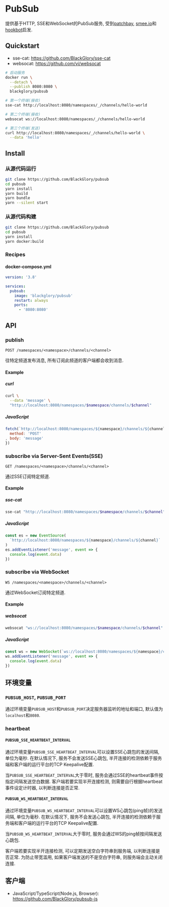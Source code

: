 # PubSub
提供基于HTTP, SSE和WebSocket的PubSub服务,
受到[patchbay], [smee.io]和[hookbot]启发.

[patchbay]: https://patchbay.pub/
[smee.io]: https://smee.io/
[hookbot]: https://github.com/sensiblecodeio/hookbot

## Quickstart
- sse-cat: https://github.com/BlackGlory/sse-cat
- websocat: https://github.com/vi/websocat

```sh
# 启动服务
docker run \
  --detach \
  --publish 8080:8080 \
  blackglory/pubsub

# 第一个终端(接收)
sse-cat http://localhost:8080/namespaces/_/channels/hello-world

# 第二个终端(接收)
websocat ws://localhost:8080/namespaces/_/channels/hello-world

# 第三个终端(发送)
curl http://localhost:8080/namespaces/_/channels/hello-world \
  --data 'hello'
```

## Install
### 从源代码运行
```sh
git clone https://github.com/BlackGlory/pubsub
cd pubsub
yarn install
yarn build
yarn bundle
yarn --silent start
```

### 从源代码构建
```sh
git clone https://github.com/BlackGlory/pubsub
cd pubsub
yarn install
yarn docker:build
```

### Recipes
#### docker-compose.yml
```yaml
version: '3.8'

services:
  pubsub:
    image: 'blackglory/pubsub'
    restart: always
    ports:
      - '8080:8080'
```

## API
### publish
`POST /namespaces/<namespace>/channels/<channel>`

往特定频道发布消息, 所有订阅此频道的客户端都会收到消息.

#### Example
##### curl
```sh
curl \
  --data 'message' \
  "http://localhost:8080/namespaces/$namespace/channels/$channel"
```

##### JavaScript
```js
fetch(`http://localhost:8080/namespaces/${namespace}/channels/${channel}`, {
  method: 'POST'
, body: 'message'
})
```

### subscribe via Server-Sent Events(SSE)
`GET /namespaces/<namespace>/channels/<channel>`

通过SSE订阅特定频道.

#### Example
##### sse-cat
```sh
sse-cat "http://localhost:8080/namespaces/$namespace/channels/$channel"
```

##### JavaScript
```js
const es = new EventSource(
  `http://localhost:8080/namespaces/${namespace}/channels/${channel}`
)
es.addEventListener('message', event => {
  console.log(event.data)
})
```

### subscribe via WebSocket
`WS /namespaces/<namespace>/channels/<channel>`

通过WebSocket订阅特定频道.

#### Example
##### websocat
```sh
websocat "ws://localhost:8080/namespaces/$namespace/channels/$channel"
```

##### JavaScript
```js
const ws = new WebSocket(`ws://localhost:8080/namespaces/${namespace}/channels/${channel}`)
ws.addEventListener('message', event => {
  console.log(event.data)
})
```

## 环境变量
### `PUBSUB_HOST`, `PUBSUB_PORT`
通过环境变量`PUBSUB_HOST`和`PUBSUB_PORT`决定服务器监听的地址和端口,
默认值为`localhost`和`8080`.

### heartbeat
#### `PUBSUB_SSE_HEARTBEAT_INTERVAL`
通过环境变量`PUBSUB_SSE_HEARTBEAT_INTERVAL`可以设置SSE心跳包的发送间隔, 单位为毫秒.
在默认情况下, 服务不会发送SSE心跳包,
半开连接的检测依赖于服务端和客户端的运行平台的TCP Keepalive配置.

当`PUBSUB_SSE_HEARTBEAT_INTERVAL`大于零时,
服务会通过SSE的heartbeat事件按指定间隔发送空白数据.
客户端若要实现半开连接检测, 则需要自行根据heartbeat事件设定计时器, 以判断连接是否正常.

#### `PUBSUB_WS_HEARTBEAT_INTERVAL`
通过环境变量`PUBSUB_WS_HEARTBEAT_INTERVAL`可以设置WS心跳包(ping帧)的发送间隔, 单位为毫秒.
在默认情况下, 服务不会发送心跳包,
半开连接的检测依赖于服务端和客户端的运行平台的TCP Keepalive配置.

当`PUBSUB_WS_HEARTBEAT_INTERVAL`大于零时,
服务会通过WS的ping帧按间隔发送心跳包.

客户端若要实现半开连接检测, 可以定期发送空白字符串到服务端, 以判断连接是否正常.
为防止带宽滥用, 如果客户端发送的不是空白字符串, 则服务端会主动关闭连接.

## 客户端
- JavaScript/TypeScript(Node.js, Browser): <https://github.com/BlackGlory/pubsub-js>
